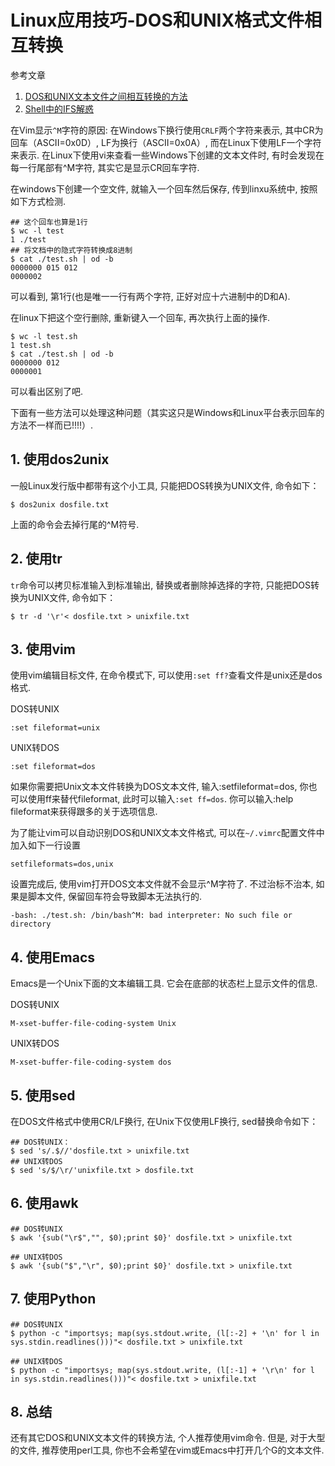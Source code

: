 # Linux应用技巧-DOS和UNIX格式文件相互转换

参考文章

1. [DOS和UNIX文本文件之间相互转换的方法](http://blog.csdn.net/fan_hai_ping/article/details/8352087)
2. [Shell中的IFS解惑](http://blog.csdn.net/whuslei/article/details/7187639)

在Vim显示`^M`字符的原因: 在Windows下换行使用`CRLF`两个字符来表示, 其中CR为回车（ASCII=0x0D）, LF为换行（ASCII=0x0A）, 而在Linux下使用LF一个字符来表示. 在Linux下使用vi来查看一些Windows下创建的文本文件时, 有时会发现在每一行尾部有^M字符, 其实它是显示CR回车字符. 

在windows下创建一个空文件, 就输入一个回车然后保存, 传到linxu系统中, 按照如下方式检测.

```console
## 这个回车也算是1行
$ wc -l test
1 ./test
## 将文档中的隐式字符转换成8进制
$ cat ./test.sh | od -b
0000000 015 012
0000002
```

可以看到, 第1行(也是唯一一行有两个字符, 正好对应十六进制中的D和A).

在linux下把这个空行删除, 重新键入一个回车, 再次执行上面的操作.

```console
$ wc -l test.sh 
1 test.sh
$ cat ./test.sh | od -b
0000000 012
0000001
```

可以看出区别了吧.

下面有一些方法可以处理这种问题（其实这只是Windows和Linux平台表示回车的方法不一样而已!!!!）. 

## 1. 使用dos2unix

一般Linux发行版中都带有这个小工具, 只能把DOS转换为UNIX文件, 命令如下：

```
$ dos2unix dosfile.txt
```

上面的命令会去掉行尾的^M符号. 

## 2. 使用tr

`tr`命令可以拷贝标准输入到标准输出, 替换或者删除掉选择的字符, 只能把DOS转换为UNIX文件, 命令如下：

```
$ tr -d '\r'< dosfile.txt > unixfile.txt
```

## 3. 使用vim


使用vim编辑目标文件, 在命令模式下, 可以使用`:set ff?`查看文件是unix还是dos格式.

DOS转UNIX

```
:set fileformat=unix
```

UNIX转DOS

```
:set fileformat=dos
```

如果你需要把Unix文本文件转换为DOS文本文件, 输入:setfileformat=dos, 你也可以使用ff来替代fileformat, 此时可以输入`:set ff=dos`. 你可以输入:help fileformat来获得跟多的关于选项信息. 

为了能让vim可以自动识别DOS和UNIX文本文件格式, 可以在`~/.vimrc`配置文件中加入如下一行设置

```
setfileformats=dos,unix
```

设置完成后, 使用vim打开DOS文本文件就不会显示^M字符了. 不过治标不治本, 如果是脚本文件, 保留回车符会导致脚本无法执行的. 

```
-bash: ./test.sh: /bin/bash^M: bad interpreter: No such file or directory
```

## 4. 使用Emacs

Emacs是一个Unix下面的文本编辑工具. 它会在底部的状态栏上显示文件的信息. 

DOS转UNIX

```
M-xset-buffer-file-coding-system Unix
```

UNIX转DOS

```
M-xset-buffer-file-coding-system dos
```

## 5. 使用sed

在DOS文件格式中使用CR/LF换行, 在Unix下仅使用LF换行, sed替换命令如下：

```
## DOS转UNIX：
$ sed 's/.$//'dosfile.txt > unixfile.txt
## UNIX转DOS
$ sed 's/$/\r/'unixfile.txt > dosfile.txt
```

## 6. 使用awk

```
## DOS转UNIX
$ awk '{sub("\r$","", $0);print $0}' dosfile.txt > unixfile.txt

## UNIX转DOS
$ awk '{sub("$","\r", $0);print $0}' dosfile.txt > unixfile.txt
```

## 7. 使用Python

```
## DOS转UNIX
$ python -c "importsys; map(sys.stdout.write, (l[:-2] + '\n' for l in sys.stdin.readlines()))"< dosfile.txt > unixfile.txt

## UNIX转DOS
$ python -c "importsys; map(sys.stdout.write, (l[:-1] + '\r\n' for l in sys.stdin.readlines()))"< dosfile.txt > unixfile.txt
```

## 8. 总结

还有其它DOS和UNIX文本文件的转换方法, 个人推荐使用vim命令. 但是, 对于大型的文件, 推荐使用perl工具, 你也不会希望在vim或Emacs中打开几个G的文本文件. 